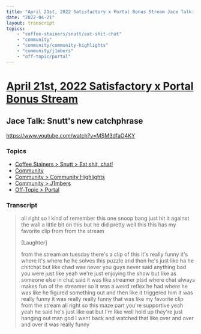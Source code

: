 ```yaml
---
title: "April 21st, 2022 Satisfactory x Portal Bonus Stream Jace Talk: Snutt's new catchphrase"
date: "2022-04-21"
layout: transcript
topics:
    - "coffee-stainers/snutt/eat-shit-chat"
    - "community"
    - "community/community-highlights"
    - "community/j1mbers"
    - "off-topic/portal"
---
```

# [April 21st, 2022 Satisfactory x Portal Bonus Stream](../2022-04-21.md)
## Jace Talk: Snutt's new catchphrase
https://www.youtube.com/watch?v=MSM3dfaO4KY

### Topics
* [Coffee Stainers > Snutt > Eat shit, chat!](../topics/coffee-stainers/snutt/eat-shit-chat.md)
* [Community](../topics/community.md)
* [Community > Community Highlights](../topics/community/community-highlights.md)
* [Community > J1mbers](../topics/community/j1mbers.md)
* [Off-Topic > Portal](../topics/off-topic/portal.md)

### Transcript

> all right so I kind of remember this one snoop bang just hit it against the wall a little bit on this but he did pretty well this this has my favorite clip from from the stream
>
> [Laughter]
>
> from the stream on tuesday there's a clip of this it's really funny it's where it's where he he solves this puzzle and then he's just like ha he chitchat but like chad was never you guys never said anything bad you were just like yeah we're just enjoying the show but like as someone else in chat said it was like streamer ptsd where chat always makes fun of the streamer so it was a weird reflex he had where he was like he figured something out and then like it triggered him it was really funny it was really really funny that was like my favorite clip from the stream all right so this maze part you're supportive yeah yeah he said he's just like eat but I'm like well hold up they're just hanging out man god I went back and watched that like over and over and over it was really funny
